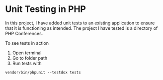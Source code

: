 # Unit Testing in PHP
 
In this project, I have added unit tests to an existing application to ensure that it is functioning as intended. The project I have tested is a directory of PHP Conferences. 

To see tests in action
1. Open terminal
2. Go to folder path
3. Run tests with 
```
vendor/bin/phpunit --testdox tests
```